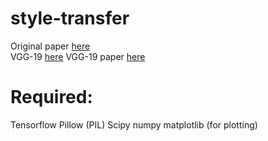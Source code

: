 # style-transfer
Original paper [here](https://arxiv.org/pdf/1508.06576.pdf)  
VGG-19 [here](http://www.vlfeat.org/matconvnet/pretrained/#downloading-the-pre-trained-models)
VGG-19 paper [here](https://arxiv.org/pdf/1409.1556.pdf)

# Required:

Tensorflow
Pillow (PIL)
Scipy
numpy
matplotlib (for plotting)
